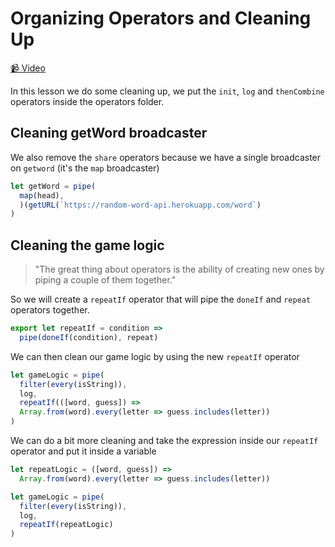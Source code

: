 # Organizing Operators and Cleaning Up

[📹 Video](https://egghead.io/lessons/egghead-organizing-operators-and-cleaning-up)

In this lesson we do some cleaning up, we put the `init`, `log` and `thenCombine` operators inside the operators folder.

## Cleaning getWord broadcaster

We also remove the `share` operators because we have a single broadcaster on `getword` (it's the `map` broadcaster)

```js
let getWord = pipe(
  map(head),
  )(getURL(`https://random-word-api.herokuapp.com/word`)
)
```

## Cleaning the game logic

> "The great thing about operators is the ability of creating new ones by piping a couple of them together."

So we will create a `repeatIf` operator that will pipe the `doneIf` and `repeat` operators together.

```js
export let repeatIf = condition =>
  pipe(doneIf(condition), repeat)
```

We can then clean our game logic by using the new `repeatIf` operator

```js
let gameLogic = pipe(
  filter(every(isString)),
  log,
  repeatIf(([word, guess]) =>
  Array.from(word).every(letter => guess.includes(letter))
)
```

We can do a bit more cleaning and take the expression inside our `repeatIf` operator and put it inside a variable

```js
let repeatLogic = ([word, guess]) =>
  Array.from(word).every(letter => guess.includes(letter))

let gameLogic = pipe(
  filter(every(isString)),
  log,
  repeatIf(repeatLogic)
)